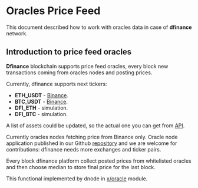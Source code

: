 # Oracles Price Feed

This document described how to work with oracles data in case of **dfinance** network.

## Introduction to price feed oracles

**Dfinance** blockchain supports price feed oracles, every block new transactions coming from oracles nodes and posting prices.

Currently, dfinance supports next tickers:

- **ETH_USDT** - [Binance](https://www.binance.com/en/trade/ETH_USDT).
- **BTC_USDT** - [Binance](https://www.binance.com/en/trade/BTC_USDT).
- **DFI_ETH** - simulation.
- **DFI_BTC** - simulation.

A list of assets could be updated, so the actual one you can get from [API](https://rest.testnet.dfinance.co/oracle/assets).

Currently oracles nodes fetching price from Binance only. Oracle node application published in our Github [repository](https://github.com/dfinance/oracle-app) and we are welcome for contributions: dfinance needs more exchanges and ticker pairs.

Every block dfinance platform collect posted prices from whitelisted oracles and then choose median to store final price for the last block.

This functional implemented by dnode in [x/oracle](https://github.com/dfinance/dnode/tree/master/x/oracle) module.